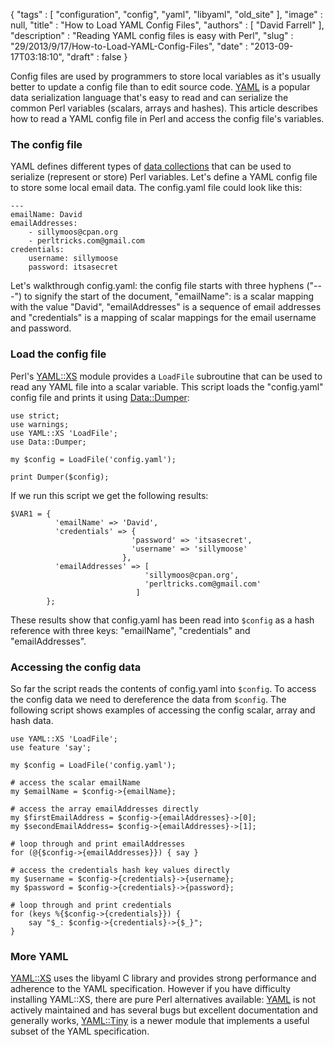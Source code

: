 {
   "tags" : [
      "configuration",
      "config",
      "yaml",
      "libyaml",
      "old_site"
   ],
   "image" : null,
   "title" : "How to Load YAML Config Files",
   "authors" : [
      "David Farrell"
   ],
   "description" : "Reading YAML config files is easy with Perl",
   "slug" : "29/2013/9/17/How-to-Load-YAML-Config-Files",
   "date" : "2013-09-17T03:18:10",
   "draft" : false
}

Config files are used by programmers to store local variables as it's usually better to update a config file than to edit source code. [YAML](http://www.yaml.org/spec/1.2/spec.html#Introduction) is a popular data serialization language that's easy to read and can serialize the common Perl variables (scalars, arrays and hashes). This article describes how to read a YAML config file in Perl and access the config file's variables.

### The config file

YAML defines different types of [data collections](http://www.yaml.org/spec/1.2/spec.html#id2759963) that can be used to serialize (represent or store) Perl variables. Let's define a YAML config file to store some local email data. The config.yaml file could look like this:

    ---
    emailName: David
    emailAddresses: 
        - sillymoos@cpan.org
        - perltricks.com@gmail.com
    credentials:
        username: sillymoose
        password: itsasecret

Let's walkthrough config.yaml: the config file starts with three hyphens ("---") to signify the start of the document, "emailName": is a scalar mapping with the value "David", "emailAddresses" is a sequence of email addresses and "credentials" is a mapping of scalar mappings for the email username and password.

### Load the config file

Perl's [YAML::XS](https://metacpan.org/module/YAML::XS) module provides a `LoadFile` subroutine that can be used to read any YAML file into a scalar variable. This script loads the "config.yaml" config file and prints it using [Data::Dumper](https://metacpan.org/pod/Data::Dumper):

``` prettyprint
use strict;
use warnings;
use YAML::XS 'LoadFile';
use Data::Dumper;
    
my $config = LoadFile('config.yaml');

print Dumper($config);
```

If we run this script we get the following results:

``` prettyprint
$VAR1 = {
          'emailName' => 'David',
          'credentials' => {
                           'password' => 'itsasecret',
                           'username' => 'sillymoose'
                         },
          'emailAddresses' => [
                              'sillymoos@cpan.org',
                              'perltricks.com@gmail.com'
                            ]
        };
```

These results show that config.yaml has been read into `$config` as a hash reference with three keys: "emailName", "credentials" and "emailAddresses".

### Accessing the config data

So far the script reads the contents of config.yaml into `$config`. To access the config data we need to dereference the data from `$config`. The following script shows examples of accessing the config scalar, array and hash data.

``` prettyprint
use YAML::XS 'LoadFile';
use feature 'say';

my $config = LoadFile('config.yaml');

# access the scalar emailName
my $emailName = $config->{emailName};

# access the array emailAddresses directly
my $firstEmailAddress = $config->{emailAddresses}->[0];
my $secondEmailAddress= $config->{emailAddresses}->[1];

# loop through and print emailAddresses
for (@{$config->{emailAddresses}}) { say }

# access the credentials hash key values directly
my $username = $config->{credentials}->{username};
my $password = $config->{credentials}->{password};

# loop through and print credentials
for (keys %{$config->{credentials}}) {
    say "$_: $config->{credentials}->{$_}";
}
```

### More YAML

[YAML::XS](https://metacpan.org/module/YAML::XS) uses the libyaml C library and provides strong performance and adherence to the YAML specification. However if you have difficulty installing YAML::XS, there are pure Perl alternatives available: [YAML](https://metacpan.org/module/YAML) is not actively maintained and has several bugs but excellent documentation and generally works, [YAML::Tiny](https://metacpan.org/module/YAML::Tiny) is a newer module that implements a useful subset of the YAML specification.


